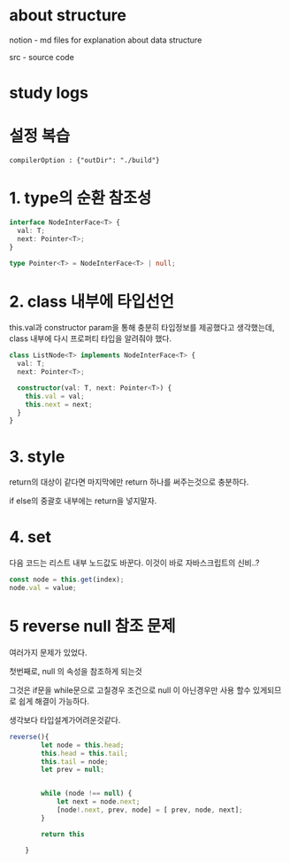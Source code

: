 # about structure

notion - md files for explanation about data structure

src - source code

# study logs

# 설정 복습

`compilerOption : {"outDir": "./build"}`

# 1. type의 순환 참조성

```ts
interface NodeInterFace<T> {
  val: T;
  next: Pointer<T>;
}

type Pointer<T> = NodeInterFace<T> | null;
```

# 2. class 내부에 타입선언

this.val과 constructor param을 통해 충분히
타입정보를 제공했다고 생각했는데,
class 내부에 다시 프로퍼티 타입을 알려줘야 했다.

```ts
class ListNode<T> implements NodeInterFace<T> {
  val: T;
  next: Pointer<T>;

  constructor(val: T, next: Pointer<T>) {
    this.val = val;
    this.next = next;
  }
}
```

# 3. style

return의 대상이 같다면
마지막에만 return 하나를 써주는것으로 충분하다.

if else의 중괄호 내부에는 return을 넣지말자.

# 4. set

다음 코드는 리스트 내부 노드값도 바꾼다.
이것이 바로 자바스크립트의 신비..?

```js
const node = this.get(index);
node.val = value;
```

# 5 reverse null 참조 문제

여러가지 문제가 있었다.

첫번째로, null 의 속성을 참조하게 되는것

그것은 if문을 while문으로 고칠경우 조건으로 null 이 아닌경우만 사용
할수 있게되므로 쉽게 해결이 가능하다.

생각보다 타입설계가어려운것같다.

```ts
reverse(){
        let node = this.head;
        this.head = this.tail;
        this.tail = node;
        let prev = null;


        while (node !== null) {
            let next = node.next;
            [node!.next, prev, node] = [ prev, node, next];
        }

        return this

    }
```
